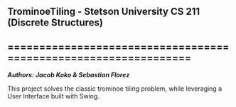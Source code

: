 <h2>TrominoeTiling - Stetson University CS 211 (Discrete Structures)</h2>
<h2>================================================================</h2>

<b><em>Authors: Jacob Koko & Sebastian Florez</em></b>

This project solves the classic trominoe tiling problem, while leveraging a User Interface built with Swing. 
